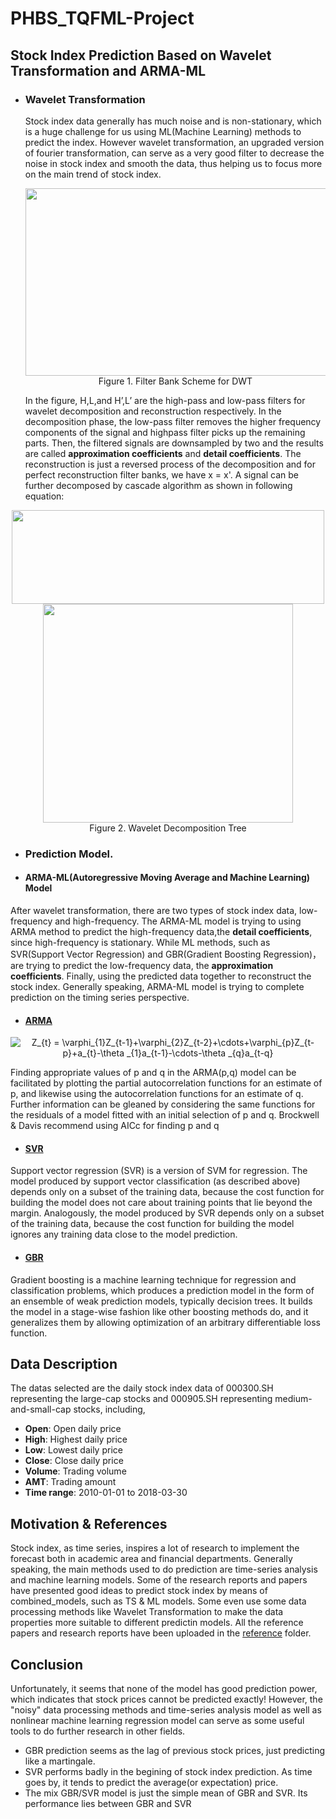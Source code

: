 # PHBS_TQFML-Project

## Stock Index Prediction Based on Wavelet Transformation and ARMA-ML

* ### Wavelet Transformation
  Stock index data generally has much noise and is non-stationary, which is a huge challenge for us using ML(Machine Learning) methods to  predict the index. However wavelet transformation, an upgraded version of fourier transformation, can serve as a very good filter to decrease the noise in stock index and smooth the data, thus helping us to focus more on the main trend of stock index.
  
  <div align=center><img width="800" height="300" src="https://github.com/SunHao95/PHBS_TQFML-Stock-Index-Prediction-Based-on-Wavelet-Transformation-ARIMA-ML-Model/blob/master/images/1.png"/></div>
  <div align=center>Figure 1. Filter Bank Scheme for DWT</div>
  

  In the figure, H,L,and H’,L’ are the high-pass and low-pass filters for wavelet decomposition and reconstruction respectively. In the decomposition phase, the low-pass filter removes the higher frequency components of the signal and highpass filter picks up the remaining parts. Then, the filtered signals are downsampled by two and the results are called __approximation coefficients__ and __detail coefficients__. The reconstruction is just a reversed process of the decomposition and for perfect reconstruction filter banks, we have x = x'. A signal can be further decomposed by cascade algorithm as shown in following equation:

<div align=center><img width="500" height="150" src="https://github.com/SunHao95/PHBS_TQFML-Stock-Index-Prediction-Based-on-Wavelet-Transformation-ARIMA-ML-Model/blob/master/images/3.png"/></div>
 
  
  <div align=center><img width="400" height="350" src="https://github.com/SunHao95/PHBS_TQFML-Stock-Index-Prediction-Based-on-Wavelet-Transformation-ARIMA-ML-Model/blob/master/images/2.png"/></div>
  <div align=center>Figure 2. Wavelet Decomposition Tree</div>


 
  
* ### Prediction Model.
 * #### ARMA-ML(Autoregressive Moving Average and Machine Learning) Model
  
  After wavelet transformation, there are two types of stock index data, low-frequency and high-frequency. The ARMA-ML model is trying to  using ARMA method to predict the high-frequency data,the __detail coefficients__, since high-frequency is stationary. While ML methods, such as SVR(Support Vector Regression) and GBR(Gradient Boosting Regression)，are trying to predict the low-frequency data, the __approximation coefficients__. Finally, using the predicted data together to reconstruct the stock index. Generally speaking, ARMA-ML model is trying to complete prediction on the timing series perspective.
 
 * #### [ARMA](https://en.wikipedia.org/wiki/Autoregressive%E2%80%93moving-average_model) 
 <div align=center><img src="https://latex.codecogs.com/png.latex?\bg_white&space;Z_{t}&space;=&space;\varphi_{1}Z_{t-1}&plus;\varphi_{2}Z_{t-2}&plus;\cdots&plus;\varphi_{p}Z_{t-p}&plus;a_{t}-\theta&space;_{1}a_{t-1}-\cdots-\theta&space;_{q}a_{t-q}" title="Z_{t} = \varphi_{1}Z_{t-1}+\varphi_{2}Z_{t-2}+\cdots+\varphi_{p}Z_{t-p}+a_{t}-\theta _{1}a_{t-1}-\cdots-\theta _{q}a_{t-q}" /></div>

Finding appropriate values of p and q in the ARMA(p,q) model can be facilitated by plotting the partial autocorrelation functions for an estimate of p, and likewise using the autocorrelation functions for an estimate of q. Further information can be gleaned by considering the same functions for the residuals of a model fitted with an initial selection of p and q.
Brockwell & Davis recommend using AICc for finding p and q

* #### [SVR](https://en.wikipedia.org/wiki/Support_vector_machine#Regression)
 Support vector regression (SVR) is a version of SVM for regression. The model produced by support vector classification (as described above) depends only on a subset of the training data, because the cost function for building the model does not care about training points that lie beyond the margin. Analogously, the model produced by SVR depends only on a subset of the training data, because the cost function for building the model ignores any training data close to the model prediction.
 
 * #### [GBR](https://en.wikipedia.org/wiki/Gradient_boosting)
 Gradient boosting is a machine learning technique for regression and classification problems, which produces a prediction model in the form of an ensemble of weak prediction models, typically decision trees. It builds the model in a stage-wise fashion like other boosting methods do, and it generalizes them by allowing optimization of an arbitrary differentiable loss function.




## Data Description
  The datas selected are the daily stock index data of 000300.SH representing the large-cap stocks and 000905.SH representing medium-and-small-cap stocks, including,
  * __Open__: Open daily price
  * __High__: Highest daily price
  * __Low__: Lowest daily price
  * __Close__: Close daily price
  * __Volume__: Trading volume
  * __AMT__: Trading amount
  * __Time range__: 2010-01-01 to 2018-03-30
  
  
##  Motivation & References
Stock index, as time series, inspires a lot of research to implement the forecast both in academic area and financial departments. Generally speaking, the main methods used to do prediction are time-series analysis and machine learning models. Some of the research reports and papers have presented good ideas to predict stock index by means of combined_models, such as TS &  ML models. Some even use some data processing methods like Wavelet Transformation to make the data properties more suitable to different predictin models. All the reference papers and research reports have been uploaded in the  [reference](https://github.com/SunHao95/PHBS_TQFML-StockIndex-Wavelet-Transformation-ARIMA-ML-Model/tree/master/reference) folder.

  

## Conclusion
 Unfortunately, it seems that none of the model has good prediction power, which indicates that stock prices cannot be predicted exactly!
 However, the "noisy" data processing methods and time-series analysis model as well as nonlinear machine learning regression model can
 serve as some useful tools to do further research in other fields.
* GBR prediction seems as the lag of previous stock prices, just predicting like a martingale.
* SVR performs badly in the begining of stock index prediction. As time goes by, it tends to predict the average(or expectation) price.
* The mix GBR/SVR model is just the simple mean of GBR and SVR. Its performance lies between GBR and SVR

  
  

